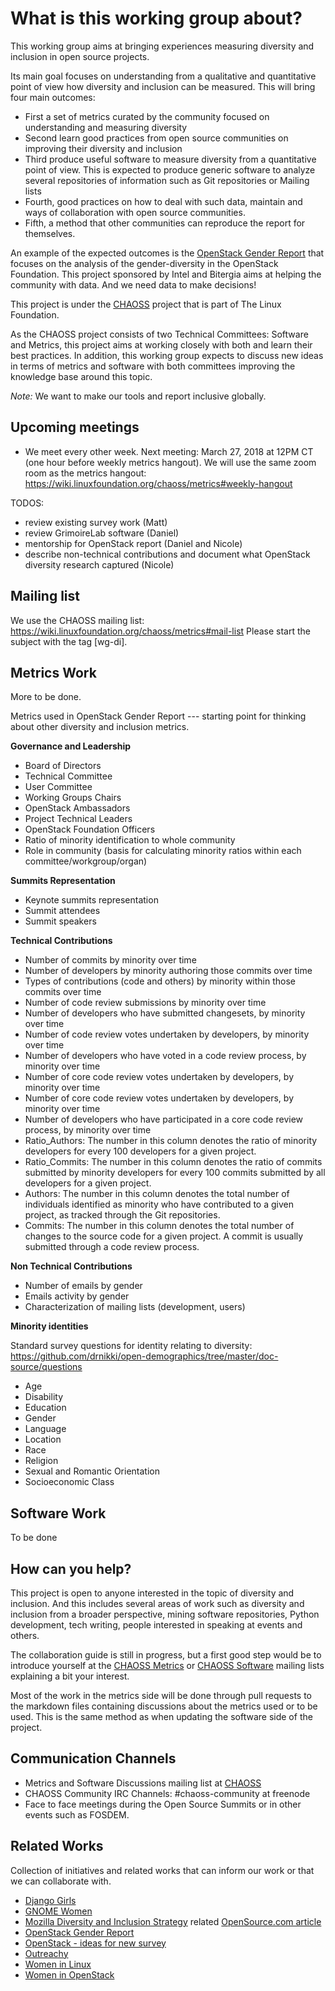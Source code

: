# What is this working group about?

This working group aims at bringing experiences measuring diversity and inclusion in open source projects.

Its main goal focuses on understanding from a qualitative and quantitative point of view how diversity and inclusion
can be measured. This will bring four main outcomes:
* First a set of metrics curated by the community focused on understanding and measuring diversity
* Second learn good practices from open source communities on improving their diversity and inclusion
* Third produce useful software to measure diversity from a quantitative point of view. This is expected to produce generic software to analyze several repositories of information such as Git repositories or Mailing lists
* Fourth, good practices on how to deal with such data, maintain and ways of collaboration with open source communities.
* Fifth, a method that other communities can reproduce the report for themselves.

An example of the expected outcomes is the [OpenStack Gender Report](http://superuser.openstack.org/articles/bitergia-intel-report/)
that focuses on the analysis of the gender-diversity in the OpenStack Foundation. This project sponsored by Intel and Bitergia
aims at helping the community with data. And we need data to make decisions!

This project is under the [CHAOSS](https://chaoss.community) project that is part of The Linux Foundation.

As the CHAOSS project consists of two Technical Committees: Software and Metrics, this project aims at
working closely with both and learn their best practices. In addition, this working group expects
to discuss new ideas in terms of metrics and software with both committees improving the knowledge
base around this topic.

*Note:* We want to make our tools and report inclusive globally.



## Upcoming meetings

- We meet every other week. Next meeting: March 27, 2018 at 12PM CT (one hour before weekly metrics hangout). We will use the same zoom room as the metrics hangout: https://wiki.linuxfoundation.org/chaoss/metrics#weekly-hangout

TODOS:
- review existing survey work (Matt)
- review GrimoireLab software (Daniel)
- mentorship for OpenStack report (Daniel and Nicole)
- describe non-technical contributions and document what OpenStack diversity research captured (Nicole)


## Mailing list
We use the CHAOSS mailing list: https://wiki.linuxfoundation.org/chaoss/metrics#mail-list
Please start the subject with the tag [wg-di].

## Metrics Work

More to be done.

Metrics used in OpenStack Gender Report --- starting point for thinking about other diversity and inclusion metrics.

__Governance and Leadership__

 - Board of Directors
 - Technical Committee
 - User Committee
 - Working Groups Chairs
 - OpenStack Ambassadors
 - Project Technical Leaders
 - OpenStack Foundation Officers
 - Ratio of minority identification to whole community
 - Role in community (basis for calculating minority ratios within each committee/workgroup/organ)

__Summits Representation__

 - Keynote summits representation
 - Summit attendees
 - Summit speakers

__Technical Contributions__

 - Number of commits by minority over time
 - Number of developers by minority authoring those commits over time
 - Types of contributions (code and others) by minority within those commits over time
 - Number of code review submissions by  minority over time
 - Number of developers who have submitted changesets, by minority over time
 - Number of code review votes undertaken by developers, by minority over time
 - Number of developers who have voted in a code review process, by minority over time
 - Number of core code review votes undertaken by developers, by minority over time
 - Number of core code review votes undertaken by developers, by minority over time
 - Number of developers who have participated in a core code review process, by minority over time
 - Ratio_Authors: The number in this column denotes the ratio of minority developers for every 100 developers for a given project.
 - Ratio_Commits: The number in this column denotes the ratio of commits submitted by minority developers for every 100 commits submitted by all developers for a given project.
 - Authors: The number in this column denotes the total number of individuals identified as minority who have contributed to a given project, as tracked through the Git repositories.
 - Commits: The number in this column denotes the total number of changes to the source code for a given project. A commit is usually submitted through a code review process.

__Non Technical Contributions__

 - Number of emails by gender
 - Emails activity by gender
 - Characterization of mailing lists (development, users)


__Minority identities__

Standard survey questions for identity relating to diversity:
https://github.com/drnikki/open-demographics/tree/master/doc-source/questions

 - Age
 - Disability
 - Education
 - Gender
 - Language
 - Location
 - Race
 - Religion
 - Sexual and Romantic Orientation
 - Socioeconomic Class

## Software Work

To be done

## How can you help?

This project is open to anyone interested in the topic of diversity and inclusion. And this includes several areas
of work such as diversity and inclusion from a broader perspective, mining software repositories, Python development,
tech writing, people interested in speaking at events and others.

The collaboration guide is still in progress, but a first good step would be to introduce yourself at the
[CHAOSS Metrics](https://lists.linuxfoundation.org/mailman/listinfo/oss-health-metrics) or
[CHAOSS Software](https://lists.linuxfoundation.org/mailman/listinfo/chaoss-software) mailing lists explaining
a bit your interest.

Most of the work in the metrics side will be done through pull requests to the markdown files containing discussions
about the metrics used or to be used. This is the same method as when updating the software side of the project.


## Communication Channels


* Metrics and Software Discussions mailing list at [CHAOSS](https://chaoss.community/contact/)
* CHAOSS Community IRC Channels: #chaoss-community at freenode
* Face to face meetings during the Open Source Summits or in other events such as FOSDEM.

## Related Works

Collection of initiatives and related works that can inform our work or that we can collaborate with.

* [Django Girls](https://djangogirls.org/)
* [GNOME Women](https://wiki.gnome.org/GnomeWomen)
* [Mozilla Diversity and Inclusion Strategy](https://wiki.mozilla.org/Diversity_and_Inclusion_Strategy) related [OpenSource.com article](https://opensource.com/article/17/9/diversity-and-inclusion-innovation)
* [OpenStack Gender Report](http://superuser.openstack.org/articles/bitergia-intel-report/)
* [OpenStack - ideas for new survey](https://etherpad.openstack.org/p/diversity-survey-spring-2018_draft)
* [Outreachy](https://www.outreachy.org/)
* [Women in Linux](http://www.womeninlinux.com/)
* [Women in OpenStack](https://wiki.openstack.org/wiki/Women_of_OpenStack)
